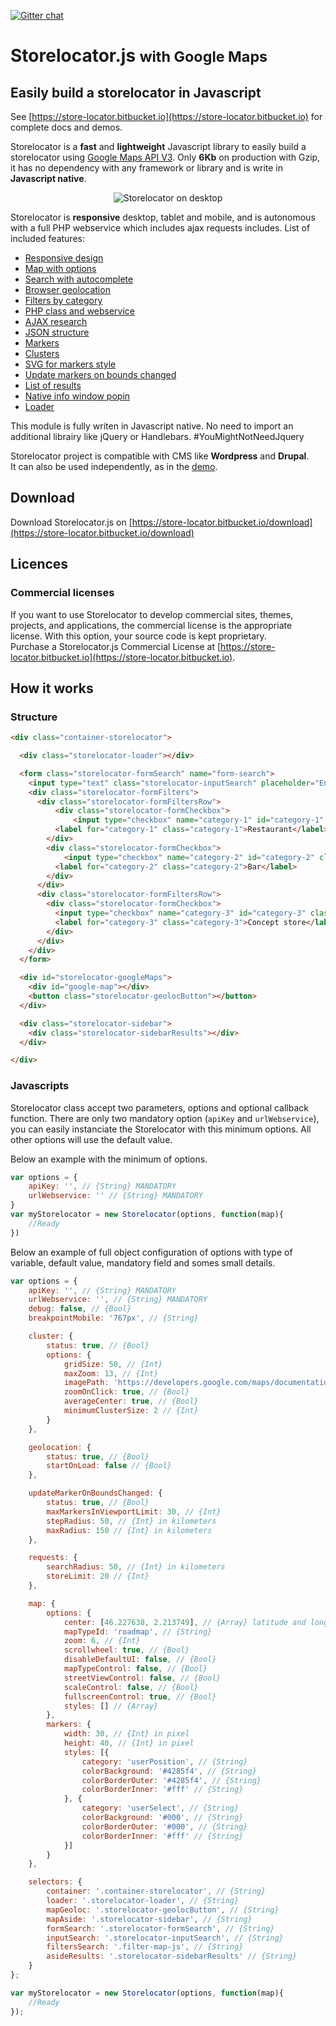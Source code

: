 [![Gitter chat](https://badges.gitter.im/gitterHQ/gitter.png)](https://gitter.im/store-locator/store-locator)

# Storelocator.js <small>with Google Maps</small>

## Easily build a storelocator in Javascript

See [https://store-locator.bitbucket.io](https://store-locator.bitbucket.io) for complete docs and demos.<br />

Storelocator is a **fast** and **lightweight** Javascript library to easily build a storelocator using <a href="https://developers.google.com/maps/documentation/javascript/" target="_blank" title="Documentation">Google Maps API V3</a>. Only **6Kb** on production with Gzip, it has no dependency with any framework or library and is write in **Javascript native**.

<center style="image-rendering: -webkit-optimize-contrast;">
<img src="https://store-locator.bitbucket.io/img/desktop.jpg" alt="Storelocator on desktop" />
</center>

Storelocator is **responsive** desktop, tablet and mobile, and is autonomous with a full PHP webservice which includes ajax requests includes. List of included features:

* [Responsive design](https://store-locator.bitbucket.io/features/#responsive-design)
* [Map with options](https://store-locator.bitbucket.io/features/#maps-options)
* [Search with autocomplete](https://store-locator.bitbucket.io/features/#autocomplete)
* [Browser geolocation](https://store-locator.bitbucket.io/features/#geolocation)
* [Filters by category](https://store-locator.bitbucket.io/features/#filters)
* [PHP class and webservice](https://store-locator.bitbucket.io/features/#php-class-and-webservice)
* [AJAX research](https://store-locator.bitbucket.io/features/#ajax-research)
* [JSON structure](https://store-locator.bitbucket.io/features/#json-structure)
* [Markers](https://store-locator.bitbucket.io/features/#markers)
* [Clusters](https://store-locator.bitbucket.io/features/#clusters)
* [SVG for markers style](https://store-locator.bitbucket.io/features/#markers)
* [Update markers on bounds changed](https://store-locator.bitbucket.io/features/#markers-update-on-bounds-changed)
* [List of results](https://store-locator.bitbucket.io/features/#results)
* [Native info window popin](https://store-locator.bitbucket.io/features/#infowindow)
* [Loader](https://store-locator.bitbucket.io/features/#loader)

This module is fully writen in Javascript native. No need to import an additional librairy like jQuery or Handlebars. #YouMightNotNeedJquery<br />

Storelocator project is compatible with CMS like <strong>Wordpress</strong> and <strong>Drupal</strong>.<br />
It can also be used independently, as in the [demo](https://store-locator.bitbucket.io/demo).

## Download

Download Storelocator.js on [https://store-locator.bitbucket.io/download](https://store-locator.bitbucket.io/download)

## Licences

### Commercial licenses

If you want to use Storelocator to develop commercial sites, themes, projects, and applications, the commercial license is the appropriate license. With this option, your source code is kept proprietary.<br />
Purchase a Storelocator.js Commercial License at [https://store-locator.bitbucket.io](https://store-locator.bitbucket.io).

## How it works

### Structure

```html
<div class="container-storelocator">

  <div class="storelocator-loader"></div>

  <form class="storelocator-formSearch" name="form-search">
    <input type="text" class="storelocator-inputSearch" placeholder="Enter a location" autocomplete="off" value="" required />
    <div class="storelocator-formFilters">
      <div class="storelocator-formFiltersRow">
          <div class="storelocator-formCheckbox">
              <input type="checkbox" name="category-1" id="category-1" class="filter-map-js" checked="checked" value="1" />
          <label for="category-1" class="category-1">Restaurant</label>
        </div>
        <div class="storelocator-formCheckbox">
            <input type="checkbox" name="category-2" id="category-2" class="filter-map-js" checked="checked" value="2" />
          <label for="category-2" class="category-2">Bar</label>
        </div>
      </div>
      <div class="storelocator-formFiltersRow">
        <div class="storelocator-formCheckbox">
          <input type="checkbox" name="category-3" id="category-3" class="filter-map-js" checked="checked" value="3" />
          <label for="category-3" class="category-3">Concept store</label>
        </div>
      </div>
    </div>
  </form>

  <div id="storelocator-googleMaps">
    <div id="google-map"></div>
    <button class="storelocator-geolocButton"></button>
  </div>

  <div class="storelocator-sidebar">
    <div class="storelocator-sidebarResults"></div>
  </div>

</div>
```

### Javascripts

Storelocator class accept two parameters, options and optional callback function. There are only two mandatory option (`apiKey` and `urlWebservice`), you can easily instanciate the Storelocator with this minimum options. All other options will use the default value.

Below an example with the minimum of options.

```javascript
var options = {
    apiKey: '', // {String} MANDATORY
    urlWebservice: '' // {String} MANDATORY
}
var myStorelocator = new Storelocator(options, function(map){
    //Ready
})
```

Below an example of full object configuration of options with type of variable, default value, mandatory field and somes small details.

```javascript
var options = {
    apiKey: '', // {String} MANDATORY
    urlWebservice: '', // {String} MANDATORY
    debug: false, // {Bool}
    breakpointMobile: '767px', // {String}

    cluster: {
        status: true, // {Bool}
        options: {
            gridSize: 50, // {Int}
            maxZoom: 13, // {Int}
            imagePath: 'https://developers.google.com/maps/documentation/javascript/examples/markerclusterer/m', // {String}
            zoomOnClick: true, // {Bool}
            averageCenter: true, // {Bool}
            minimumClusterSize: 2 // {Int}
        }
    },

    geolocation: {
        status: true, // {Bool}
        startOnLoad: false // {Bool}
    },

    updateMarkerOnBoundsChanged: {
        status: true, // {Bool}
        maxMarkersInViewportLimit: 30, // {Int}
        stepRadius: 50, // {Int} in kilometers
        maxRadius: 150 // {Int} in kilometers
    },

    requests: {
        searchRadius: 50, // {Int} in kilometers
        storeLimit: 20 // {Int}
    },

    map: {
        options: {
            center: [46.227638, 2.213749], // {Array} latitude and longitude
            mapTypeId: 'roadmap', // {String}
            zoom: 6, // {Int}
            scrollwheel: true, // {Bool}
            disableDefaultUI: false, // {Bool}
            mapTypeControl: false, // {Bool}
            streetViewControl: false, // {Bool}
            scaleControl: false, // {Bool}
            fullscreenControl: true, // {Bool}
            styles: [] // {Array}
        },
        markers: {
            width: 30, // {Int} in pixel
            height: 40, // {Int} in pixel
            styles: [{
                category: 'userPosition', // {String}
                colorBackground: '#4285f4', // {String}
                colorBorderOuter: '#4285f4', // {String}
                colorBorderInner: '#fff' // {String}
            }, {
                category: 'userSelect', // {String}
                colorBackground: '#000', // {String}
                colorBorderOuter: '#000', // {String}
                colorBorderInner: '#fff' // {String}
            }]
        }
    },

    selectors: {
        container: '.container-storelocator', // {String}
        loader: '.storelocator-loader', // {String}
        mapGeoloc: '.storelocator-geolocButton', // {String}
        mapAside: '.storelocator-sidebar', // {String}
        formSearch: '.storelocator-formSearch', // {String}
        inputSearch: '.storelocator-inputSearch', // {String}
        filtersSearch: '.filter-map-js', // {String}
        asideResults: '.storelocator-sidebarResults' // {String}
    }
};

var myStorelocator = new Storelocator(options, function(map){
    //Ready
});
```

